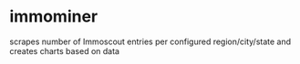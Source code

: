 # immominer
scrapes number of Immoscout entries per configured region/city/state and creates charts based on data
